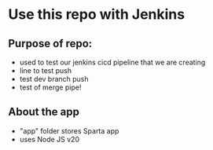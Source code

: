 # Use this repo with Jenkins
## Purpose of repo: 
- used to test our jenkins cicd pipeline that we are creating
- line to test push
- test dev branch push
- test of merge pipe!
## About the app
- "app" folder stores Sparta app
- uses Node JS v20
